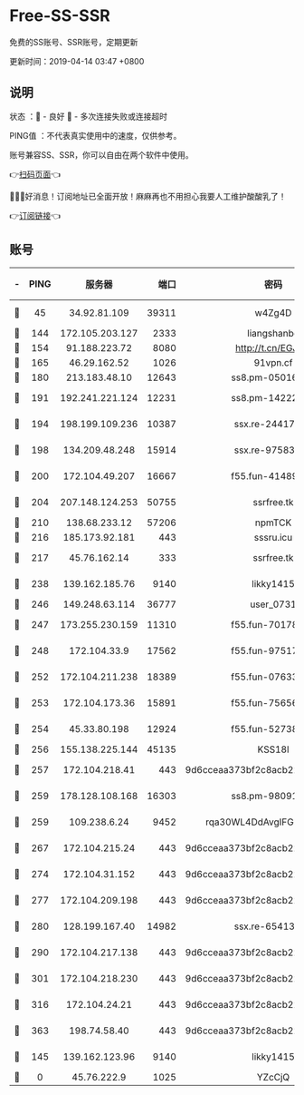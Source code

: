 # Free-SS-SSR

免费的SS账号、SSR账号，定期更新

更新时间：2019-04-14 03:47 +0800

## 说明

状态     ：🙂 - 良好 🙁 - 多次连接失败或连接超时

PING值   ：不代表真实使用中的速度，仅供参考。

账号兼容SS、SSR，你可以自由在两个软件中使用。

👉[扫码页面](https://liesauer.github.io/Free-SS-SSR/)👈

🎉🎉🎉好消息！订阅地址已全面开放！麻麻再也不用担心我要人工维护酸酸乳了！

👉[订阅链接](https://www.liesauer.net/yogurt/subscribe?ACCESS_TOKEN=DAYxR3mMaZAsaqUb)👈

## 账号

|-|PING|服务器|端口|密码|加密方式|区域|
|:----:|:----:|:-----:|-----:|:----:|:----:|:----:|
|🙂|45|34.92.81.109|39311|w4Zg4D|chacha20-ietf|US|
|🙂|144|172.105.203.127|2333|liangshanbo|chacha20|JP|
|🙂|154|91.188.223.72|8080|http://t.cn/EGJIyrl|rc4-md5|RU|
|🙂|165|46.29.162.52|1026|91vpn.cf|rc4-md5|RU|
|🙂|180|213.183.48.10|12643|ss8.pm-05016472|rc4-md5|RU|
|🙂|191|192.241.221.124|12231|ss8.pm-14222787|aes-256-cfb|US|
|🙂|194|198.199.109.236|10387|ssx.re-24417709|aes-256-cfb|US|
|🙂|198|134.209.48.248|15914|ssx.re-97583974|aes-256-cfb|US|
|🙂|200|172.104.49.207|16667|f55.fun-41489806|aes-256-cfb|SG|
|🙂|204|207.148.124.253|50755|ssrfree.tk|aes-256-cfb|SG|
|🙂|210|138.68.233.12|57206|npmTCK|rc4-md5|US|
|🙂|216|185.173.92.181|443|sssru.icu|rc4-md5|RU|
|🙂|217|45.76.162.14|333|ssrfree.tk|aes-256-cfb|SG|
|🙂|238|139.162.185.76|9140|likky1415|aes-256-cfb|DE|
|🙂|246|149.248.63.114|36777|user_0731|chacha20|CA|
|🙂|247|173.255.230.159|11310|f55.fun-70178844|aes-256-cfb|US|
|🙂|248|172.104.33.9|17562|f55.fun-97517763|aes-256-cfb|SG|
|🙂|252|172.104.211.238|18389|f55.fun-07633664|aes-256-cfb|US|
|🙂|253|172.104.173.36|15891|f55.fun-75656736|aes-256-cfb|SG|
|🙂|254|45.33.80.198|12924|f55.fun-52738007|aes-256-cfb|US|
|🙂|256|155.138.225.144|45135|KSS18l|rc4-md5|US|
|🙂|257|172.104.218.41|443|9d6cceaa373bf2c8acb22e60b6a58be6|aes-256-cfb|US|
|🙂|259|178.128.108.168|16303|ss8.pm-98091873|aes-256-cfb|SG|
|🙂|259|109.238.6.24|9452|rqa30WL4DdAvgIFG6Fs3znzTa|aes-256-cfb|FR|
|🙂|267|172.104.215.24|443|9d6cceaa373bf2c8acb22e60b6a58be6|aes-256-cfb|US|
|🙂|274|172.104.31.152|443|9d6cceaa373bf2c8acb22e60b6a58be6|aes-256-cfb|US|
|🙂|277|172.104.209.198|443|9d6cceaa373bf2c8acb22e60b6a58be6|aes-256-cfb|US|
|🙂|280|128.199.167.40|14982|ssx.re-65413948|aes-256-cfb|SG|
|🙂|290|172.104.217.138|443|9d6cceaa373bf2c8acb22e60b6a58be6|aes-256-cfb|US|
|🙂|301|172.104.218.230|443|9d6cceaa373bf2c8acb22e60b6a58be6|aes-256-cfb|US|
|🙂|316|172.104.24.21|443|9d6cceaa373bf2c8acb22e60b6a58be6|aes-256-cfb|US|
|🙂|363|198.74.58.40|443|9d6cceaa373bf2c8acb22e60b6a58be6|aes-256-cfb|US|
|🙂|145|139.162.123.96|9140|likky1415|aes-256-cfb|JP|
|🙁|0|45.76.222.9|1025|YZcCjQ|rc4-md5|JP|
